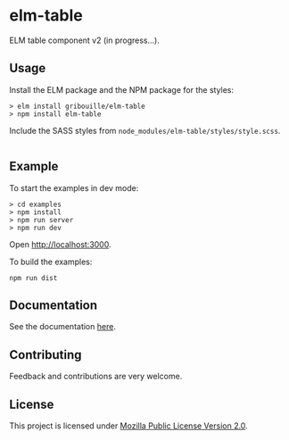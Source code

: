 # elm-table

ELM table component v2 (in progress...).


## Usage

Install the ELM package and the NPM package for the styles:

```
> elm install gribouille/elm-table
> npm install elm-table
```

Include the SASS styles from `node_modules/elm-table/styles/style.scss`.


```
```

## Example

To start the examples in dev mode:
```
> cd examples
> npm install
> npm run server
> npm run dev
```

Open [http://localhost:3000](http://localhost:3000).

To build the examples:
```
npm run dist
```

## Documentation

See the documentation [here](http://package.elm-lang.org/packages/gribouille/elm-table/latest).



## Contributing

Feedback and contributions are very welcome.



## License

This project is licensed under [Mozilla Public License Version 2.0](./LICENSE).